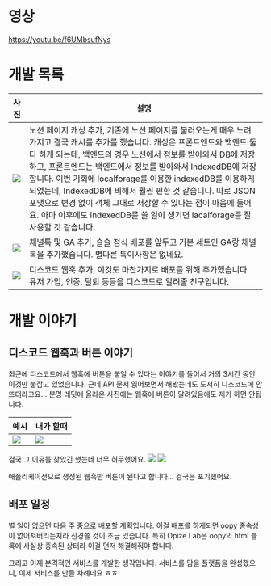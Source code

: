 # 영상
https://youtu.be/f6UMbsufNys

# 개발 목록
|사진|설명|
|-|-|
|![](https://images.velog.io/images/phw3071/post/2c59534a-dcce-43f1-bcac-7f3d284dcc02/image.png)|노션 페이지 캐싱 추가, 기존에 노션 페이지를 불러오는게 매우 느려가지고 결국 캐시를 추가를 했습니다. 캐싱은 프론트엔드와 백엔드 둘 다 하게 되는데, 백엔드의 경우 노션에서 정보를 받아와서 DB에 저장하고, 프론트엔드는 백엔드에서 정보를 받아와서 IndexedDB에 저장합니다. 이번 기회에 localforage를 이용한 indexedDB를 이용하게 되었는데, IndexedDB에 비해서 훨씬 편한 것 같습니다. 따로 JSON 포맷으로 변경 없이 객체 그대로 저장할 수 있다는 점이 마음에 들어요. 아마 이후에도 IndexedDB를 쓸 일이 생기면 lacalforage를 잘 사용할 것 같습니다.|
|![](https://images.velog.io/images/phw3071/post/33ccf1b1-2fde-4ee4-9908-eca66090123d/image.png)|채널톡 및 GA 추가, 슬슬 정식 배포를 앞두고 기본 세트인 GA랑 채널톡을 추가했습니다. 별다른 특이사항은 없네요.|
|![](https://images.velog.io/images/phw3071/post/de900840-f623-4eb1-acb6-4393218ad84c/image.png)|디스코드 웹훅 추가, 이것도 마찬가지로 배포를 위해 추가했습니다. 유저 가입, 인증, 탈퇴 등등을 디스코드로 알려줄 친구입니다.|

# 개발 이야기
## 디스코드 웹훅과 버튼 이야기
최근에 디스코드에서 웹훅에 버튼을 붙일 수 있다는 이야기를 들어서 거의 3시간 동안 이것만 붙잡고 있었습니다. 근데 API 문서 읽어보면서 해봤는데도 도저히 디스코드에 안뜨더라고요... 분명 레딧에 올라온 사진에는 웹훅에 버튼이 달려있음에도 제가 하면 안됩니다.

|예시|내가 할때|
|-|-|
|![](https://images.velog.io/images/phw3071/post/f40d4d0a-3ce0-495d-acc2-f6589a29fb16/image.png)|![](https://images.velog.io/images/phw3071/post/789e829c-6d53-45aa-bddf-e8872514bfe8/image.png)|

결국 그 이유를 찾았긴 했는데 너무 허무했어요.
![](https://images.velog.io/images/phw3071/post/8007768b-579a-4095-b56e-af0a8379e3b4/image.png)
![](https://images.velog.io/images/phw3071/post/1d10b0f7-1792-4c07-8c3d-b223d6d59bfd/image.png)

애플리케이션으로 생성된 웹훅만 버튼이 된다고 합니다... 결국은 포기했어요.

## 배포 일정
별 일이 없으면 다음 주 중으로 배포할 계획입니다. 이걸 배포를 하게되면 oopy 종속성이 없어져버리는지라 신경쓸 것이 조금 있습니다. 특히 Opize Lab은 oopy의 html 블록에 사실상 종속된 상태라 이걸 먼저 해결해줘야 합니다.

그리고 이제 본격적인 서비스를 개발한 생각입니다. 서비스를 담을 플랫폼을 완성했으니, 이제 서비스를 만들 차례네요 ㅎㅎ
